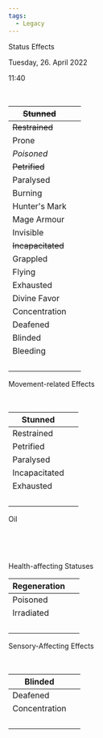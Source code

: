 ```yaml
---
tags:
  - Legacy
---
```

Status Effects

Tuesday, 26. April 2022

11:40

 

| ~~Stunned~~       |     |
|-------------------|-----|
| ~~Restrained~~    |     |
| Prone             |     |
| *Poisoned*        |     |
| ~~Petrified~~     |     |
| Paralysed         |     |
| Burning           |     |
| Hunter's Mark     |     |
| Mage Armour       |     |
| Invisible         |     |
| ~~Incapacitated~~ |     |
| Grappled          |     |
| Flying            |     |
| Exhausted         |     |
| Divine Favor      |     |
| Concentration     |     |
| Deafened          |     |
| Blinded           |     |
| Bleeding          |     |
|                   |     |

Movement-related Effects

 

| Stunned       |     |
|---------------|-----|
| Restrained    |     |
| Petrified     |     |
| Paralysed     |     |
| Incapacitated |     |
| Exhausted     |     |
|               |     |

Oil

 

 

Health-affecting Statuses

| Regeneration |     |
|--------------|-----|
| Poisoned     |     |
| Irradiated   |     |
|              |     |

Sensory-Affecting Effects

 

| Blinded       |     |
|---------------|-----|
| Deafened      |     |
| Concentration |     |
|               |     |
